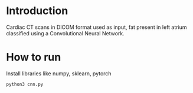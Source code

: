 # Introduction

Cardiac CT scans in DICOM format used as input, fat present in left atrium classified using a Convolutional Neural Network.

# How to run
Install libraries like numpy, sklearn, pytorch
```
python3 cnn.py
```
